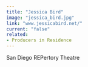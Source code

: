 ```yaml
---
title: "Jessica Bird"
image: "jessica_bird.jpg"
link: "www.jessicabird.net/"
current: "false"
related:
- Producers in Residence
---
```


San Diego REPertory Theatre
